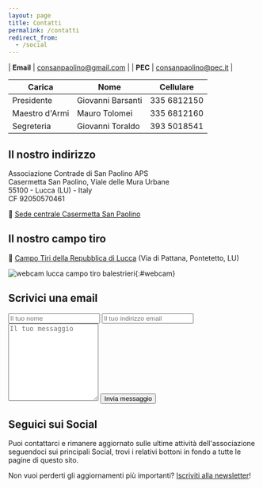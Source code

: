 ```yaml
---
layout: page
title: Contatti
permalink: /contatti
redirect_from:
  - /social
---
```


| **Email** | consanpaolino@gmail.com |
| **PEC**   | consanpaolino@pec.it    |

| Carica         | Nome              | Cellulare   |
| -------------- | ----------------- | ----------- |
| Presidente     | Giovanni Barsanti | 335 6812150 |
| Maestro d'Armi | Mauro Tolomei     | 335 6812160 |
| Segreteria     | Giovanni Toraldo  | 393 5018541 |

## Il nostro indirizzo

Associazione Contrade di San Paolino APS<br/>
Casermetta San Paolino, Viale delle Mura Urbane<br/>
55100 - Lucca (LU) - Italy<br/>
CF 92050570461<br/>

📍 [Sede centrale Casermetta San Paolino](https://goo.gl/maps/ZLWQE3A6ExJgA9Da9)

## Il nostro campo tiro

📍 [Campo Tiri della Repubblica di Lucca](https://goo.gl/maps/j7VtRqNSK9Eyjjmf7) (Via di Pattana, Pontetetto, LU)

![webcam lucca campo tiro balestrieri](https://consanpaolino.s3.fr-par.scw.cloud/campotiro.jpg){:#webcam}

## Scrivici una email

<form class="wj-contact" action="https://formspree.io/{{site.author.email}}" method="POST">
    <input type="text" name="name" placeholder="Il tuo nome">
    <input type="email" name="_replyto" placeholder="Il tuo indirizzo email">
    <textarea type="text" name="content" rows="10" placeholder="Il tuo messaggio"></textarea>
    <input type="hidden" name="_subject" value="Richiesta contatto sito">
    <input type="text" name="_gotcha" style="display:none">
    <input type="hidden" name="_language" value="it" />
    <input type="submit" value="Invia messaggio">
</form>

## Seguici sui Social

Puoi contattarci e rimanere aggiornato sulle ultime attività dell'associazione
seguendoci sui principali Social, trovi i relativi bottoni in fondo a tutte le
pagine di questo sito.

Non vuoi perderti gli aggiornamenti più importanti? [Iscriviti alla newsletter](/newsletter)!
